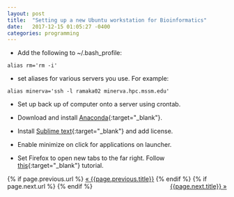 ```yaml
---
layout: post
title:  "Setting up a new Ubuntu workstation for Bioinformatics"
date:   2017-12-15 01:05:27 -0400
categories: programming
---
```

 -  Add the following to ~/.bash_profile:

`alias rm='rm -i'`

 - set aliases for various servers you use. For example:

`alias minerva='ssh -l ramaka02 minerva.hpc.mssm.edu'`

 -  Set up back up of computer onto a server using crontab.

 -  Download and install [Anaconda](https://www.anaconda.com/download/#linux){:target="_blank"}.

 -  Install [Sublime text](https://www.sublimetext.com/){:target="_blank"} and add license.

 -  Enable minimize on click for applications on launcher. 

 -  Set Firefox to open new tabs to the far right. Follow [this](https://support.mozilla.org/en-US/questions/971529){:target="_blank"} tutorial.

<div class="Previous-next">
  {% if page.previous.url %}
    <a class="previous" href="{{page.previous.url}}">&laquo; {{page.previous.title}}</a>
  {% endif %}
  {% if page.next.url %}
    <a class="next" style="float:right" href="{{page.next.url}}">{{page.next.title}} &raquo;</a>
  {% endif %}
</div>
